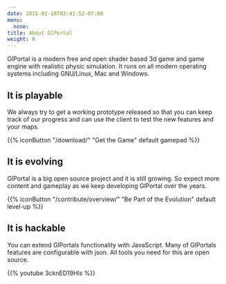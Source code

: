 ```yaml
---
date: 2015-01-18T02:41:52-07:00
menu:
  none:
title: About GlPortal
weight: 0
---
```

GlPortal is a modern free and open shader based 3d game and game engine with realistic physic simulation. It runs on all modern operating systems including GNU/Linux, Mac and Windows.

## It is playable
We always try to get a working prototype released so that you can keep track of our progress and can use the client to test the new features and your maps.

{{% iconButton "/download/" "Get the Game" default gamepad %}}

## It is evolving
GlPortal is a big open source project and it is still growing. So expect more content and gameplay as we keep developing GlPortal over the years.

{{% iconButton "/contribute/overview/" "Be Part of the Evolution" default level-up %}}
## It is hackable
You can extend GlPortals functionality with JavaScript. Many of GlPortals features are configurable with json. All tools you need for this are open source.

{{% youtube 3cknED19Hls %}}
